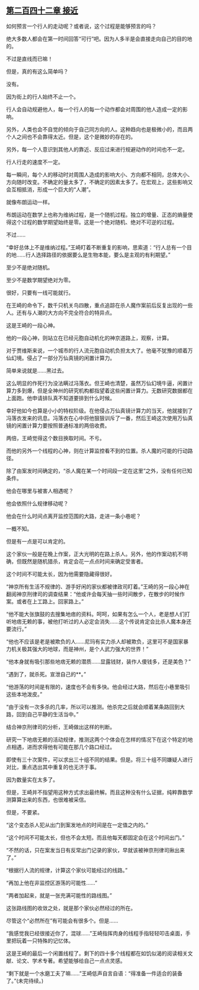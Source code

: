 ## [第二百四十二章 接近](https://www.xxbiquge.com/11_11207/8947988.html)


  如何预言一个行人的走动呢？或者说，这个过程是能够预言的吗？

  绝大多数人都会在第一时间回答“可行”吧。因为人多半是会直接走向自己的目的地的。

  不过是直线而已嘛！

  但是，真的有这么简单吗？

  没有。

  因为街上的行人始终不止一个。

  行人会自动规避他人，每一个行人的每一个动作都会对周围的他人造成一定的影响。

  另外，人类也会不自觉的倾向于自己同方向的人。这种趋向也是极微小的，而且两个人之间也不会靠得太近。但是，这个是微妙的存在的。

  另外，每一个人意识到其他人的靠近、反应过来进行规避动作的时间也不一定。

  行人行走的速度不一定。

  每一瞬间，每个人的移动时对周围人造成的影响大小、方向都不相同，总体大小、方向随时改变。不确定的量太多了，不确定的因素太多了。在宏观上，这些影响又会互相抵消，形成一个巨大的“人潮”。

  就像布朗运动一样。

  布朗运动在数学上也称为维纳过程，是一个随机过程。独立的增量、正态的熵量使得这个过程的数学期望始终是零。这是一个绝对随机、绝对不可逆的过程。

  不过……

  “幸好总体上不是维纳过程。”王崎盯着不断重复的影响，思索道：“行人总有一个目的地……行人选择路径的依据要么是生物本能，要么是主观的有利期望。”

  至少不是绝对随机。

  至少不是数学期望绝对为零。

  很好，只要有一线可能就行。

  在王崎的命令下，数千只机关鸟四散，重点追踪在杀人魔作案前后反复出现的一些人。还有与人潮的大方向不完全符合的特异点。

  这是王崎的一段心神。

  他的一段心神，则站立在已经元胞自动机化的神京道路上，观察，计算。

  对于贾维斯来说，一个城市的行人流元胞自动机负担太大了。他毫不犹豫的顺着万仙幻境。侵占了一部分万仙真镜的闲置计算力。

  简单来说就是……黑过去。

  这么明显的作死行为没法瞒过冯落衣。但王崎也清楚，虽然万仙幻境牛逼，闲置计算力多到爆，但是全神州的研究机构都指望着这些闲置计算力。无数研究数据都在上面跑。他申请排队真不知道要排到什么时候。

  幸好他如今也算是小小的特权阶级。在他侵占万仙真镜计算力的当天，他就接到了冯落衣发来的讯息。冯落衣在心中将他狠狠训斥了一番，然后王崎这次使用万仙真镜的闲置计算力要按照普通标准的两倍收费。

  两倍，王崎觉得这个数目换取时间。不亏。

  而他的另外一个线程的心神，则在计算监控看不到的位置。杀人魔的可能的行动路径。

  除了由案发时间确定的，“杀人魔在某一个时间段一定在这里”之外，没有任何已知条件。

  他会在哪里与被害人相遇呢？

  他会依照什么规律移动呢？

  他会在什么时间点离开监控范围的大路，走进一条小巷呢？

  一概不知。

  但是有一点是可以肯定的。

  这个家伙一般是在晚上作案，正大光明的在路上杀人。另外，他的作案动机不明确，但既然是随机猎杀，肯定会花一点点时间来确定受害者。

  这个时间不可能太长，因为他需要隐藏得很好。

  “神京所有生活不规律的、游手好闲的家伙都被律政司盯着。”王崎的另一段心神在翻阅神京刑律司的调查结果：“他或许会每天抽一些时间散步，在散步的时候作案。或者在上工路上。回家路上。”

  “他不能大张旗鼓的去搜集地痞的资料。呵呵，如果有怎么一个人，老是想人们打听地痞无赖的事，被他打听过的人必定会消失……这个传说肯定会比杀人魔本身还要流行。”

  “他也不应该是老是被欺负的人……尼玛有实力杀人却被欺负，这里可不是国家暴力机关极其强大的地球，而是神州，是个人武力强大的世界！”

  “他本身就有吸引那些地痞无赖的潜质……显露钱财，装作人傻钱多，还是美色？”

  “遇到了，就杀死。宣泄自己的**。”

  “他游荡的时间是有限的，速度也不会有多快。他会经过大路，然后在小巷里吸引这些本地泼皮。”

  “由于没有一次多杀的几率，所以可以推测。他杀完之后就会顺着某条路回到大路，回到自己平静的生活当中。”

  结合神京刑律司的分析，王崎做出这样的判断。

  研究一下地痞无赖的活动规律，推测这两个个体会在怎样的情况下在这个特定的地点相遇，进而求得他有可能在那几个路口经过。

  即使有三十次案件，可以求出三十组不同的结果。但是。将三十组不同嫌疑人进行对比，重点选出其中重复的也无济于事。

  因为数量实在太多了。

  但是，王崎并不指望用这种方式求出最终解。而且这种没有什么证据，纯粹靠数学测算算出来的东西，也很难被采信。

  但是，不要紧。

  “这个变态杀人犯从出门到案发地点的时间是在一定值之内的。”

  “这个时间不可能太长，但也不会太短。而且他每天都固定会在这个时间出门。”

  “不然的话，只在案发当日有反常出门记录的家伙，早就该被神京刑律司揪出来了。”

  “根据行人流的规律，计算这个家伙可能经过的线路。”

  “再加上他在非监控区游荡的可能性……”

  “两者加起来，就是一张充满可能性的路线图。”

  这张路线图的收敛之处，就是那个家伙必然经过的所在。

  尽管这个“必然所在”有可能会有很多个。但是……

  “我感觉我已经很接近你了，混球……”王崎指挥肉身的线程手指轻轻叩击桌面，手里把玩着一只特殊的记忆体。

  这是王崎的最后一个闲置线程了。剩下的四十多个线程都在如饥似渴的阅读相关文献、论文、学术专著。希望能够给自己一点点灵感。

  “剩下就是一个水磨工夫了嘛……”王崎低声自言自语：“得准备一件适合的装备了。”(未完待续。)
